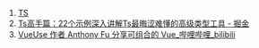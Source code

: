 1. [TS](https://github.com/SCUTBrothers/typescript-challenges-with-category)
2. [Ts高手篇：22个示例深入讲解Ts最晦涩难懂的高级类型工具 - 掘金](https://juejin.cn/post/6994102811218673700?utm_source=gold_browser_extension)
3. [VueUse 作者 Anthony Fu 分享可组合的 Vue_哔哩哔哩_bilibili](https://www.bilibili.com/video/BV1x54y1V7H6?p=1&share_medium=android&share_plat=android&share_session_id=bd4e3480-e5ea-4fca-9c0e-0b48f2ec1c83&share_source=COPY&share_tag=s_i&timestamp=1641794134&unique_k=J1caBEJ)
